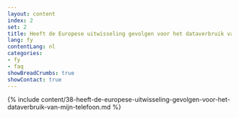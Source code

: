 ```yaml
---
layout: content
index: 2
set: 2
title: Heeft de Europese uitwisseling gevolgen voor het dataverbruik van mijn telefoon?
lang: fy
contentLang: nl
categories:
- fy
- faq
showBreadCrumbs: true
showContact: true
---
```

{% include content/38-heeft-de-europese-uitwisseling-gevolgen-voor-het-dataverbruik-van-mijn-telefoon.md %}
